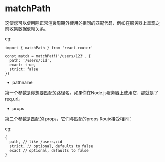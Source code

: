 

matchPath
=======

这使您可以<Route>使用除正常渲染周期外使用的相同的匹配代码，例如在服务器上呈现之前收集数据依赖关系。

eg:

```
import { matchPath } from 'react-router'

const match = matchPath('/users/123', {
  path: '/users/:id',
  exact: true,
  strict: false
})
```
- pathname

第一个参数是你想要匹配的路径名。如果你在Node.js服务器上使用它，那就是了req.url。

- props

第二个参数是匹配的 props，它们与匹配的props Route接受相同：

eg:

```
{
  path, // like /users/:id
  strict, // optional, defaults to false
  exact // optional, defaults to false
}
```
